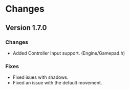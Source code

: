 # Changes

## Version 1.7.0

### Changes
- Added Controller Input support. (Engine/Gamepad.h)

### Fixes
- Fixed isues with shadows.
- Fixed an issue with the default movement.